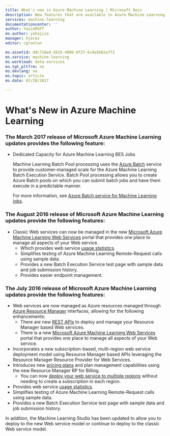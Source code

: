 ```yaml
---
title: What's new in Azure Machine Learning | Microsoft Docs
description: New features that are available in Azure Machine Learning.
services: machine-learning
documentationcenter: ''
author: YasinMSFT
ms.author: yahajiza
manager: hjerez
editor: cgronlun

ms.assetid: ddc716ed-2615-4806-bf27-6c9a5662a7f2
ms.service: machine-learning
ms.workload: data-services
ms.tgt_pltfrm: na
ms.devlang: na
ms.topic: article
ms.date: 03/28/2017

---
```

# What's New in Azure Machine Learning

### The March 2017 release of Microsoft Azure Machine Learning updates provides the following feature:



* Dedicated Capacity for Azure Machine Learning BES Jobs

	Machine Learning Batch Pool processing uses the [Azure Batch](../../batch/batch-technical-overview.md) service to provide customer-managed scale for the Azure Machine Learning Batch Execution Service. Batch Pool processing allows you to create Azure Batch pools on which you can submit batch jobs and have them execute in a predictable manner.

	For more information, see [Azure Batch service for Machine Learning jobs](dedicated-capacity-for-bes-jobs.md).


### The August 2016 release of Microsoft Azure Machine Learning updates provide the following features:
* Classic Web services can now be managed in the new [Microsoft Azure Machine Learning Web Services](https://services.azureml.net/) portal that provides one place to manage all aspects of your Web service.    
  * Which provides web service [usage statistics](manage-new-webservice.md).
  * Simplifies testing of Azure Machine Learning Remote-Request calls using sample data.
  * Provides a new Batch Execution Service test page with sample data and job submission history.
  * Provides easier endpoint management.

### The July 2016 release of Microsoft Azure Machine Learning updates provide the following features:
* Web services are now managed as Azure resources managed through [Azure Resource Manager](../../azure-resource-manager/resource-group-overview.md) interfaces, allowing for the following enhancements:
  * There are new [REST APIs](https://msdn.microsoft.com/library/azure/Dn950030.aspx) to deploy and manage your Resource Manager based Web services.
  * There is a new [Microsoft Azure Machine Learning Web Services](https://services.azureml.net/) portal that provides one place to manage all aspects of your Web service.
* Incorporates a new subscription-based, multi-region web service deployment model using Resource Manager based APIs leveraging the Resource Manager Resource Provider for Web Services.
* Introduces new [pricing plans](https://azure.microsoft.com/pricing/details/machine-learning/) and plan management capabilities using the new Resource Manager RP for Billing.
  * You can now [deploy your web service to multiple regions](how-to-deploy-to-multiple-regions.md) without needing to create a subscription in each region.
* Provides web service [usage statistics](manage-new-webservice.md).
* Simplifies testing of Azure Machine Learning Remote-Request calls using sample data.
* Provides a new Batch Execution Service test page with sample data and job submission history.

In addition, the Machine Learning Studio has been updated to allow you to deploy to the new Web service model or continue to deploy to the classic Web service model. 

